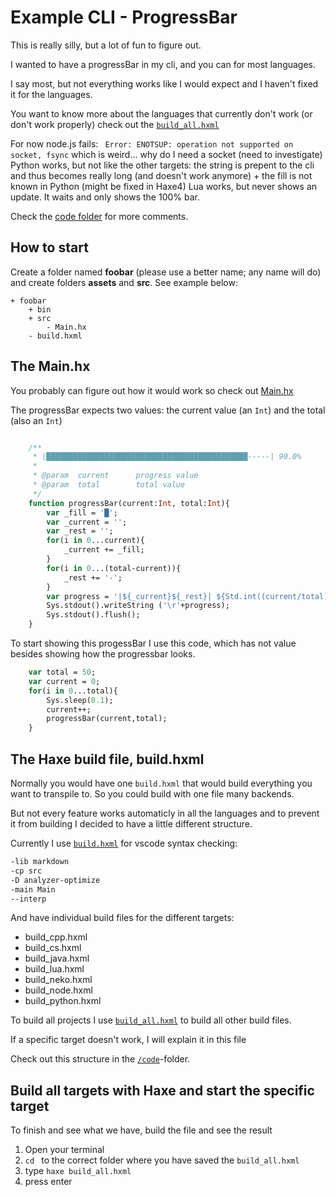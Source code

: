 # Example CLI - ProgressBar


This is really silly, but a lot of fun to figure out.

I wanted to have a progressBar in my cli, and you can for most languages.


I say most, but not everything works like I would expect and I haven't fixed it for the languages.

You want to know more about the languages that currently don't work (or don't work properly) check out the [`build_all.hxml`](https://github.com/MatthijsKamstra/haxesys/tree/master/14cli_progress/code/build_all.hxml)


For now node.js fails: ` Error: ENOTSUP: operation not supported on socket, fsync` which is weird... why do I need a socket (need to investigate)
Python works, but not like the other targets: the string is prepent to the cli and thus becomes really long (and doesn't work anymore) + the fill is not known in Python (might be fixed in Haxe4)
Lua works, but never shows an update. It waits and only shows the 100% bar.


Check the [code folder](https://github.com/MatthijsKamstra/haxesys/tree/master/14cli_progress/code) for more comments.






## How to start

Create a folder named **foobar** (please use a better name; any name will do) and create folders **assets** and **src**.
See example below:

```
+ foobar
	+ bin
	+ src
		- Main.hx
	- build.hxml
```



## The Main.hx

You probably can figure out how it would work so check out [Main.hx](https://github.com/MatthijsKamstra/haxesys/tree/master/14cli_progress/code/src/Main.hx)

The progressBar expects two values: the current value (an `Int`) and the total (also an `Int`)

```haxe

	/**
	 * |█████████████████████████████████████████████-----| 90.0%
	 *
	 * @param  current 		progress value
	 * @param  total   		total value
	 */
	function progressBar(current:Int, total:Int){
		var _fill = '█';
		var _current = '';
		var _rest = '';
		for(i in 0...current){
			_current += _fill;
		}
		for(i in 0...(total-current)){
			_rest += '-';
		}
		var progress = '|${_current}${_rest}| ${Std.int((current/total)*100)}%';
		Sys.stdout().writeString ('\r'+progress);
		Sys.stdout().flush();
	}
```

To start showing this progessBar I use this code, which has not value besides showing how the progressbar looks.

```haxe
	var total = 50;
	var current = 0;
	for(i in 0...total){
		Sys.sleep(0.1);
		current++;
		progressBar(current,total);
	}

```




## The Haxe build file, build.hxml

Normally you would have one `build.hxml` that would build everything you want to transpile to.
So you could build with one file many backends.

But not every feature works automaticly in all the languages and to prevent it from building I decided to have a little different structure.

Currently I use [`build.hxml`](https://github.com/MatthijsKamstra/haxesys/tree/master/14cli_progress/code/build.hxml) for vscode syntax checking:

```bash
-lib markdown
-cp src
-D analyzer-optimize
-main Main
--interp
```

And have individual build files for the different targets:

- build_cpp.hxml
- build_cs.hxml
- build_java.hxml
- build_lua.hxml
- build_neko.hxml
- build_node.hxml
- build_python.hxml

To build all projects I use [`build_all.hxml`](https://github.com/MatthijsKamstra/haxesys/tree/master/14cli_progress/code/build_all.hxml) to build all other build files.

If a specific target doesn't work, I will explain it in this file


Check out this structure in the [`/code`](https://github.com/MatthijsKamstra/haxesys/tree/master/14cli_progress/code)-folder.



## Build all targets with Haxe and start the specific target

To finish and see what we have, build the file and see the result

1. Open your terminal
2. `cd ` to the correct folder where you have saved the `build_all.hxml`
3. type `haxe build_all.hxml`
4. press enter



